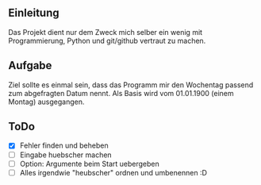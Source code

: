 Einleitung
----------
Das Projekt dient nur dem Zweck mich selber ein wenig mit Programmierung, Python und git/github vertraut zu machen.

Aufgabe
-------
Ziel sollte es einmal sein, dass das Programm mir den Wochentag passend zum abgefragten Datum nennt. 
Als Basis wird vom 01.01.1900 (einem Montag) ausgegangen.

ToDo
----

- [x] Fehler finden und beheben
- [ ] Eingabe huebscher machen
- [ ] Option: Argumente beim Start uebergeben
- [ ] Alles irgendwie "heubscher" ordnen und umbenennen :D
